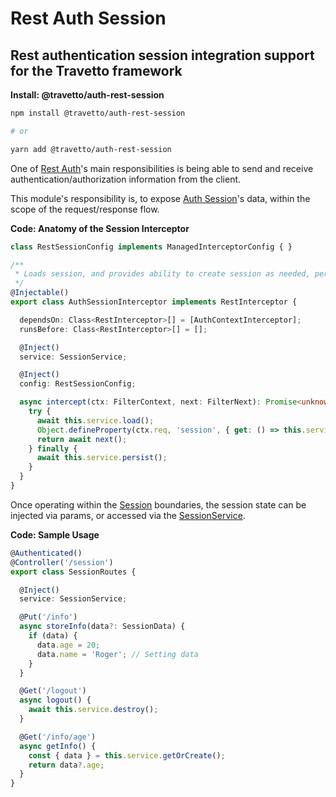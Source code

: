 <!-- This file was generated by @travetto/doc and should not be modified directly -->
<!-- Please modify https://github.com/travetto/travetto/tree/main/module/auth-rest-session/DOC.tsx and execute "npx trv doc" to rebuild -->
# Rest Auth Session

## Rest authentication session integration support for the Travetto framework

**Install: @travetto/auth-rest-session**
```bash
npm install @travetto/auth-rest-session

# or

yarn add @travetto/auth-rest-session
```

One of [Rest Auth](https://github.com/travetto/travetto/tree/main/module/auth-rest#readme "Rest authentication integration support for the Travetto framework")'s main responsibilities is being able to send and receive authentication/authorization information from the client. 

This module's responsibility is, to expose [Auth Session](https://github.com/travetto/travetto/tree/main/module/auth-session#readme "Session provider for the travetto auth module.")'s data, within the scope of the request/response flow.

**Code: Anatomy of the Session Interceptor**
```typescript
class RestSessionConfig implements ManagedInterceptorConfig { }

/**
 * Loads session, and provides ability to create session as needed, persists when complete.
 */
@Injectable()
export class AuthSessionInterceptor implements RestInterceptor {

  dependsOn: Class<RestInterceptor>[] = [AuthContextInterceptor];
  runsBefore: Class<RestInterceptor>[] = [];

  @Inject()
  service: SessionService;

  @Inject()
  config: RestSessionConfig;

  async intercept(ctx: FilterContext, next: FilterNext): Promise<unknown> {
    try {
      await this.service.load();
      Object.defineProperty(ctx.req, 'session', { get: () => this.service.getOrCreate() });
      return await next();
    } finally {
      await this.service.persist();
    }
  }
}
```

Once operating within the [Session](https://github.com/travetto/travetto/tree/main/module/auth-session/src/session.ts#L13) boundaries, the session state can be injected via params, or accessed via the [SessionService](https://github.com/travetto/travetto/tree/main/module/auth-session/src/service.ts#L16).

**Code: Sample Usage**
```typescript
@Authenticated()
@Controller('/session')
export class SessionRoutes {

  @Inject()
  service: SessionService;

  @Put('/info')
  async storeInfo(data?: SessionData) {
    if (data) {
      data.age = 20;
      data.name = 'Roger'; // Setting data
    }
  }

  @Get('/logout')
  async logout() {
    await this.service.destroy();
  }

  @Get('/info/age')
  async getInfo() {
    const { data } = this.service.getOrCreate();
    return data?.age;
  }
}
```
